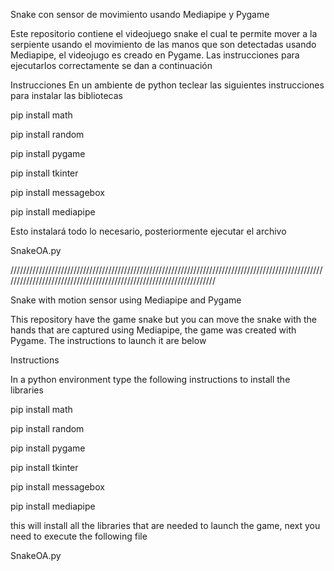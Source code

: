 Snake con sensor de movimiento usando Mediapipe y Pygame

Este repositorio contiene el videojuego snake el cual te permite mover a la serpiente usando el movimiento de las manos que son detectadas usando Mediapipe, el videojugo es creado en Pygame. Las instrucciones para ejecutarlos correctamente se dan a continuación

Instrucciones
En un ambiente de python teclear las siguientes instrucciones para instalar las bibliotecas

pip install math

pip install random

pip install pygame

pip install tkinter

pip install messagebox

pip install mediapipe

Esto instalará todo lo necesario, posteriormente ejecutar el archivo

SnakeOA.py

////////////////////////////////////////////////////////////////////////////////////////////////////////////////////////////////////////////////////////////////////

Snake with motion sensor using Mediapipe and Pygame

This repository have the game snake but you can move the snake with the hands that are captured using Mediapipe, the game was created with Pygame. The instructions to launch it are below

Instructions

In a python environment type the following instructions to install the libraries

pip install math

pip install random

pip install pygame

pip install tkinter

pip install messagebox

pip install mediapipe

this will install all the libraries that are needed to launch the game, next you need to execute the following file

SnakeOA.py
